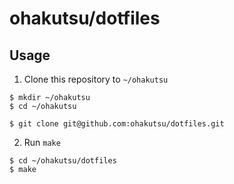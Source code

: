 # ohakutsu/dotfiles

## Usage

1. Clone this repository to `~/ohakutsu`

```
$ mkdir ~/ohakutsu
$ cd ~/ohakutsu

$ git clone git@github.com:ohakutsu/dotfiles.git
```

2. Run `make`

```
$ cd ~/ohakutsu/dotfiles
$ make
```
